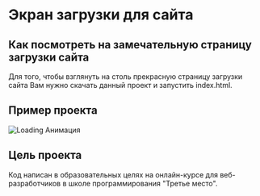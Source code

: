 # Экран загрузки для сайта

## Как посмотреть на замечательную страницу загрузки сайта
Для того, чтобы взглянуть на столь прекрасную страницу загрузки сайта Вам нужно скачать данный проект и  запустить index.html.

## Пример проекта
![Loading Анимация](https://github.com/Arkhipkina/loading_screen/assets/106983092/fdfdc4d2-2bea-43d8-9ceb-89bec4174ec7)


## Цель проекта 
Код написан в образовательных целях на онлайн-курсе для веб-разработчиков в школе программирования "Третье место".
